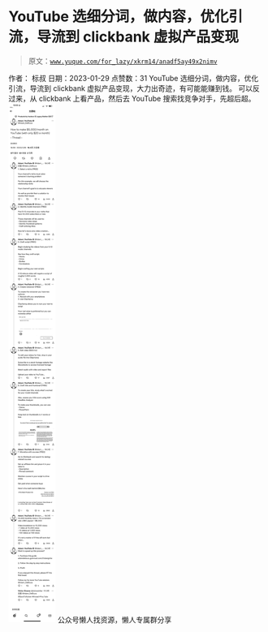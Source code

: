 # YouTube 选细分词，做内容，优化引流，导流到 clickbank 虚拟产品变现

> 原文：[`www.yuque.com/for_lazy/xkrm14/anadf5ay49x2nimv`](https://www.yuque.com/for_lazy/xkrm14/anadf5ay49x2nimv)

<ne-p id="udb63806b" data-lake-id="udb63806b"><ne-text id="u7f463f72">作者： 标叔</ne-text></ne-p> <ne-p id="u4f2965d4" data-lake-id="u4f2965d4"><ne-text id="ua59cc249">日期：2023-01-29</ne-text></ne-p> <ne-p id="u501c03a0" data-lake-id="u501c03a0"><ne-text id="u97fb2cd7">点赞数：</ne-text><ne-text id="u5249d3dc" ne-bold="true">31</ne-text></ne-p> <ne-hole id="uf7a54835" data-lake-id="uf7a54835"><ne-card data-card-name="hr" data-card-type="block" id="cvngR" data-event-boundary="card"><ne-p id="u5088875f" data-lake-id="u5088875f"><ne-text id="u0c7c3e4f">YouTube 选细分词，做内容，优化引流，导流到 clickbank 虚拟产品变现，大力出奇迹，有可能能赚到钱。</ne-text> <ne-text id="ue2f5c0e9">可以反过来，从 clickbank 上看产品，然后去 YouTube 搜索找竞争对手，先超后超。</ne-text></ne-p> <ne-p id="u82260383" data-lake-id="u82260383"><ne-card data-card-name="image" data-card-type="inline" id="DqC6U" data-event-boundary="card">![](img/a06e69084bc78e371ab287f1242e9c19.png)</ne-card></ne-p> <ne-hole id="ube54c5b9" data-lake-id="ube54c5b9"><ne-card data-card-name="hr" data-card-type="block" id="Di5JK" data-event-boundary="card"><ne-p id="u219d7d11" data-lake-id="u219d7d11"><ne-text id="u2f836457">公众号懒人找资源，懒人专属群分享</ne-text></ne-p></ne-card></ne-hole></ne-card></ne-hole>